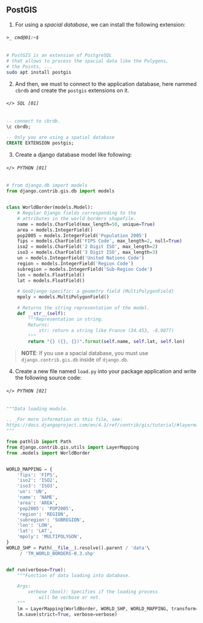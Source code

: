## PostGIS
1. For using a *spacial database*, we can install the following extension:

###### `>_ cmd@01:~$`
```sh
# PostGIS is an extension of PostgreSQL
# that allows to process the spacial data like the Polygons,
# the Points, ...
sudo apt install postgis
```

2. And then, we must to connect to the application database,
here nammed `cbrdb` and create the `postgis` extensions on it.

###### `</> SQL [01]`
```sql
-- connect to cbrdb.
\c cbrdb;

-- Only you are using a spatial database
CREATE EXTENSION postgis;
```

3. Create a django database model like following:

###### `</> PYTHON [01]`
```python
# from django.db import models
from django.contrib.gis.db import models


class WorldBorder(models.Model):
    # Regular Django fields corresponding to the
    # attributes in the world borders shapefile.
    name = models.CharField(max_length=50, unique=True)
    area = models.IntegerField()
    pop2005 = models.IntegerField('Population 2005')
    fips = models.CharField('FIPS Code', max_length=2, null=True)
    iso2 = models.CharField('2 Digit ISO', max_length=2)
    iso3 = models.CharField('3 Digit ISO', max_length=3)
    un = models.IntegerField('United Nations Code')
    region = models.IntegerField('Region Code')
    subregion = models.IntegerField('Sub-Region Code')
    lon = models.FloatField()
    lat = models.FloatField()

    # GeoDjango-specific: a geometry field (MultiPolygonField)
    mpoly = models.MultiPolygonField()

    # Returns the string representation of the model.
    def __str__(self):
        """Representation in string.
        Returns:
            str: return a string like France (34.453, -8.9877)
        """
        return "{} ({}, {})".format(self.name, self.lat, self.lon)

```

> **NOTE**: If you use a spacial database, you must use
> `django.contrib.gis.db` inside of `django.db`.

4. Create a new file named `load.py` into your package application and write
the following source code:

###### `</> PYTHON [02]`
```python
"""Data loading module.

.. _For more information on this file, see:
https://docs.djangoproject.com/en/4.1/ref/contrib/gis/tutorial/#layermapping
"""

from pathlib import Path
from django.contrib.gis.utils import LayerMapping
from .models import WorldBorder


WORLD_MAPPING = {
    'fips': 'FIPS',
    'iso2': 'ISO2',
    'iso3': 'ISO3',
    'un': 'UN',
    'name': 'NAME',
    'area': 'AREA',
    'pop2005': 'POP2005',
    'region': 'REGION',
    'subregion': 'SUBREGION',
    'lon': 'LON',
    'lat': 'LAT',
    'mpoly': 'MULTIPOLYGON',
}
WORLD_SHP = Path(__file__).resolve().parent / 'data'\
     / 'TM_WORLD_BORDERS-0.3.shp'


def run(verbose=True):
    """Function of data loading into database.

    Args:
        verbose (bool): Specifies if the loading process 
            will be verbose or not.
    """
    lm = LayerMapping(WorldBorder, WORLD_SHP, WORLD_MAPPING, transform=False)
    lm.save(strict=True, verbose=verbose)

```
